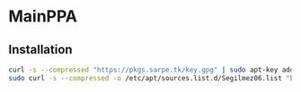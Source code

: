 # MainPPA

## Installation
```sh
curl -s --compressed "https://pkgs.sarpe.tk/key.gpg" | sudo apt-key add -
sudo curl -s --compressed -o /etc/apt/sources.list.d/Segilmez06.list "https://pkgs.sarpe.tk/Segilmez06.list"
```

